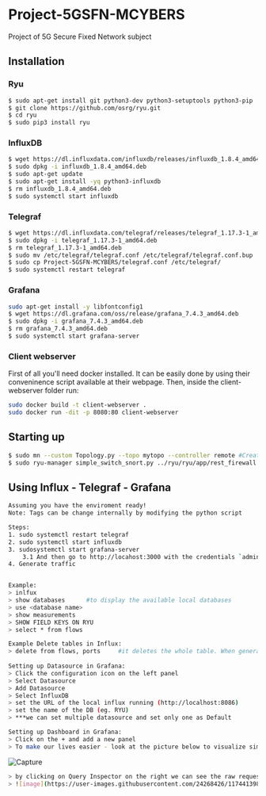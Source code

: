 # Project-5GSFN-MCYBERS
Project of 5G Secure Fixed Network subject

## Installation
### Ryu
```sh
$ sudo apt-get install git python3-dev python3-setuptools python3-pip
$ git clone https://github.com/osrg/ryu.git
$ cd ryu
$ sudo pip3 install ryu
```

### InfluxDB
```sh
$ wget https://dl.influxdata.com/influxdb/releases/influxdb_1.8.4_amd64.deb
$ sudo dpkg -i influxdb_1.8.4_amd64.deb
$ sudo apt-get update
$ sudo apt-get install -yq python3-influxdb
$ rm influxdb_1.8.4_amd64.deb
$ sudo systemctl start influxdb
```

### Telegraf
```sh
$ wget https://dl.influxdata.com/telegraf/releases/telegraf_1.17.3-1_amd64.deb
$ sudo dpkg -i telegraf_1.17.3-1_amd64.deb
$ rm telegraf_1.17.3-1_amd64.deb
$ sudo mv /etc/telegraf/telegraf.conf /etc/telegraf/telegraf.conf.bup
$ sudo cp Project-5GSFN-MCYBERS/telegraf.conf /etc/telegraf/
$ sudo systemctl restart telegraf
```

### Grafana
```sh
sudo apt-get install -y libfontconfig1
$ wget https://dl.grafana.com/oss/release/grafana_7.4.3_amd64.deb
$ sudo dpkg -i grafana_7.4.3_amd64.deb
$ rm grafana_7.4.3_amd64.deb
$ sudo systemctl start grafana-server
```

### Client webserver
First of all you'll need docker installed. It can be easily done by using their conveninence script available at their webpage. Then, inside the client-webserver folder run:

```sh
sudo docker build -t client-webserver .
sudo docker run -dit -p 8080:80 client-webserver
```

## Starting up
```sh
$ sudo mn --custom Topology.py --topo mytopo --controller remote #Creates the network
$ sudo ryu-manager simple_switch_snort.py ../ryu/ryu/app/rest_firewall.py # Sets up the controller with telegraf and the Firewall
```

## Using Influx - Telegraf - Grafana
```sh
Assuming you have the enviroment ready!
Note: Tags can be change internally by modifying the python script

Steps:
1. sudo systemctl restart telegraf
2. sudo systemctl start influxdb
3. sudosystemctl start grafana-server
    3.1 And then go to http://locahost:3000 with the credentials `admin:admin`
4. Generate traffic


Example: 
> inlfux
> show databases      #to display the available local databases
> use <database name>
> show measurements
> SHOW FIELD KEYS ON RYU
> select * from flows

Example Delete tables in Influx: 
> delete from flows, ports     #it deletes the whole table. When generating new flows the table reappears!
 
Setting up Datasource in Grafana:
> Click the configuration icon on the left panel
> Select Datasource
> Add Datasource
> Select InfluxDB
> set the URL of the local influx running (http://localhost:8086)
> set the name of the DB (eg. RYU)
> ***we can set multiple datasource and set only one as Default

Setting up Dashboard in Grafana:
> Click on the + and add a new panel
> To make our lives easier - look at the picture below to visualize simple flows
```
![Capture](https://user-images.githubusercontent.com/24268426/117440602-8df90700-af34-11eb-88c1-d64ade629b74.PNG)

```sh
> by clicking on Query Inspector on the right we can see the raw request - in case we need to use the same command for CC
> ![image](https://user-images.githubusercontent.com/24268426/117441398-96057680-af35-11eb-9e13-b8fd94198aeb.png)
```

